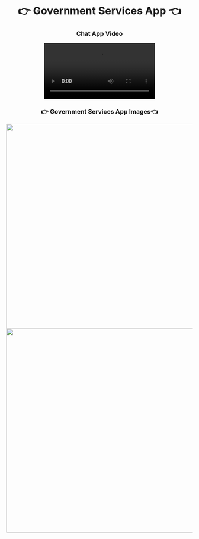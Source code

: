 <h1 align="center">👉 Government Services App 👈</h1>

<h3 align="center"> Chat App Video </h3>
<div align="center">
 <video src="https://github.com/user-attachments/assets/112daa37-b611-445a-a059-6c1824187194">
</video>
</div>
<h3 align="center">👉 Government Services App Images👈</h3>
<div align="center">
  <img height="550"  src="https://github.com/user-attachments/assets/e6f4bba3-e6e2-4804-8267-26c1fe273cb0" />
  <img height="550"  src="https://github.com/user-attachments/assets/a01c5186-ea45-4a0e-bdf8-3337d9eebf1f" />
</div>
